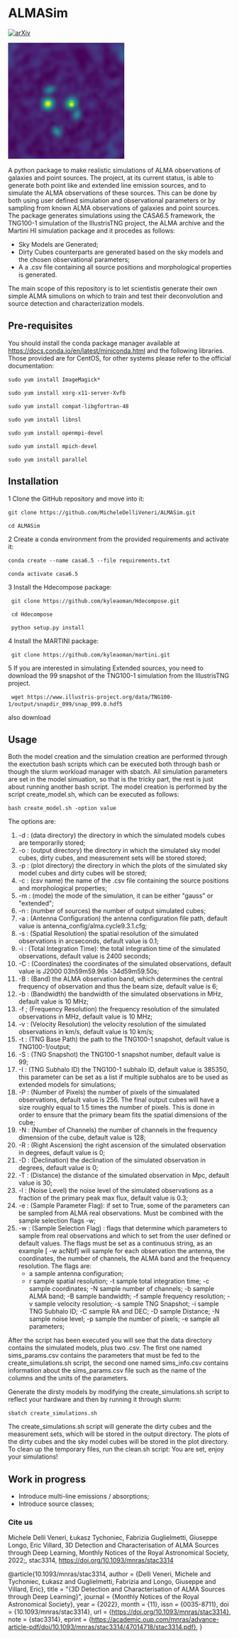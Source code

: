 # ALMASim
[![arXiv](https://img.shields.io/badge/arXiv-2211.11462-00ff00.svg)](https://arxiv.org/abs/2211.11462) 

![](images/Icon.png)

A python package to make realistic simulations of ALMA observations of galaxies and point sources. 
The project, at its current status, is able to generate both point like and extended line emission sources, and to simulate the ALMA observations of these sources.
This can be done by both using user defined simulation and observational parameters or by sampling from known ALMA observations of galaxies and point sources. The package generates 
simulations using the CASA6.5 framework, the TNG100-1 simulation of the IllustrisTNG project, the ALMA archive and the Martini HI simulation package and it procedes as follows:
- Sky Models are Generated;
- Dirty Cubes counterparts are generated based on the sky models and the chosen observational parameters;
- A a .csv file containing all source positions and morphological properties is generated.

The main scope of this repository is to let scientistis generate their own simple ALMA simulions on which to train and test their deconvolution and source detection and characterization models.

## Pre-requisites
You should install the conda package manager available at https://docs.conda.io/en/latest/miniconda.html and the following libraries. Those provided are for CentOS, for other systems please refer to the official documentation:
<pre><code>sudo yum install ImageMagick*</code></pre>
<pre><code>sudo yum install xorg-x11-server-Xvfb</code></pre>
<pre><code>sudo yum install compat-libgfortran-48</code></pre>
<pre><code>sudo yum install libnsl</code></pre>
<pre><code>sudo yum install openmpi-devel</code></pre>
<pre><code>sudo yum install mpich-devel</code></pre>
<pre><code>sudo yum install parallel</code></pre>

## Installation
1 Clone the GitHub repository and move into it:
<pre><code>git clone https://github.com/MicheleDelliVeneri/ALMASim.git</code></pre>
<pre><code>cd ALMASim</code></pre>

2 Create a conda environment from the provided requirements and activate it:
<pre><code>conda create --name casa6.5 --file requirements.txt </code></pre>
<pre><code>conda activate casa6.5 </code></pre>

3 Install the Hdecompose package:
<pre><code> git clone https://github.com/kyleaoman/Hdecompose.git </code></pre>
<pre><code> cd Hdecompose </code></pre>
<pre><code> python setup.py install </code></pre>

4 Install the MARTINI package:
<pre><code> git clone https://github.com/kyleaoman/martini.git</code></pre>

5 If you are interested in simulating Extended sources, you need to download the 99 snapshot of the TNG100-1 simulation from the IllustrisTNG project.
<pre><code> wget https://www.illustris-project.org/data/TNG100-1/output/snapdir_099/snap_099.0.hdf5 </code></pre>
also download 
## Usage
Both the model creation and the simulation creation are performed through the exectution bash scripts which can be executed both through bash or though the slurm workload manager with sbatch. All simulation
parameters are set in the model simuation, so that is the tricky part, the rest is just about running another bash script. The model creation is performed by the script create_model.sh, which can be executed as follows:
<pre><code>bash create_model.sh -option value</code></pre>
The options are:
1. -d : (data directory) the directory in which the simulated models cubes are temporarily stored;
2. -o : (output directory) the directory in which the simulated sky model cubes, dirty cubes, and measurement sets will be stored stored;
3. -p : (plot directory) the directory in which the plots of the simulated sky model cubes and dirty cubes will be stored;
4. -c : (csv name) the name of the .csv file containing the source positions and morphological properties;
5. -m : (mode) the mode of the simulation, it can be either "gauss" or "extended";
6. -n : (number of sources) the number of output simulated cubes;
7. -a : (Antenna Configuration) the antenna configuration file path, default value is antenna_config/alma.cycle9.3.1.cfg;
8. -s : (Spatial Resolution) the spatial resolution of the simulated observations in arcseconds, default value is 0.1;
9. -i : (Total Integration Time): the total integration time of the simulated observations, default value is 2400 seconds;
10. -C : (Coordinates) the coordinates of the simulated observations, default value is J2000 03h59m59.96s -34d59m59.50s;
11. -B : (Band) the ALMA observation band, which determines the central frequency of observation and thus the beam size, default value is 6;
12. -b : (Bandwidth) the bandwidth of the simulated observations in MHz, default value is 10 MHz;
13. -f ; (Frequency Resolution) the frequency resolution of the simulated observations in MHz, default value is 10 MHz; 
14. -v : (Velocity Resolution) the velocity resolution of the simulated observations in km/s, default value is 10 km/s;
15. -t : (TNG Base Path) the path to the TNG100-1 snapshot, default value is  TNG100-1/output;
16. -S : (TNG Snapshot) the TNG100-1 snapshot number, default value is 99;
17. -I : (TNG Subhalo ID) the TNG100-1 subhalo ID, default value is 385350, this parameter can be set as a list if multiple subhalos are to be used as extended models for simulations;
18. -P : (Number of Pixels) the number of pixels of the simualated observations, default value is 256. The final output cubes will have a size roughly equal to 1.5 times the number of pixels. This is done in order to ensure that the primary beam fits the spatial dimensions of the cube;
19. -N : (Number of Channels) the number of channels in the frequency dimension of the cube, default value is 128;
20. -R : (Right Ascension) the right ascension of the simulated observation in degrees, default value is 0;
21. -D : (Declination) the declination of the simulated observation in degrees, default value is 0;
22. -T : (Distance) the distance of the simulated observation in Mpc, default value is 30;
23. -l : (Noise Level) the noise level of the simulated observations as a fraction of the primary peak max flux, default value is 0.3;
24. -e : (Sample Parameter Flag): if set to True, some of the parameters can be sampled from ALMA real observations. Must be combined with the sample selection flags -w;
25. -w : (Sample Selection Flag) : flags that determine which parameters to sample from real observations and which to set from the user defined or default values. The flags must be set as a continuous string, as an example [ -w acNbf] will sample for each observation the antenna, the coordinates, the number of channels, the ALMA band and the frequency resolution. The flags are:
    - a sample antenna configuration;
    - r sample spatial resolution;
    -t sample total integration time;
    -c sample coordinates;
    -N sample number of channels;
    -b sample ALMA band;
    -B sample bandwidth;
    -f sample frequency resolution;
    -v sample velocity resolution;
    -s sample TNG Snapshot;
    -i sample TNG Subhalo ID;
    -C sample RA and DEC;
    -D sample Distance;
    -N sample noise level;
    -p sample the number of pixels;
    -e sample all parameters;

After the script has been executed you will see that the data directory contains the simulated models, plus two .csv. 
The first one named sims_params.csv contains the parameters that must be fed to the create_simulations.sh script, the second one named sims_info.csv contains information about the sims_params.csv file such as the name of the columns and the units of the parameters.

Generate the dirsty models by modifying the create_simulations.sh script to reflect your hardware and then by running it through slurm:
<pre><code>sbatch create_simulations.sh</code></pre>

The create_simulations.sh script will generate the dirty cubes and the measurement sets, which will be stored in the output directory. The plots of the dirty cubes and the sky model cubes will be stored in the plot directory. To clean up the temporary files, run the clean.sh script:
You are set, enjoy your simulations!

 ## Work in progress
 - Introduce multi-line emissions / absorptions;
 - Introduce source classes;


### Cite us

Michele Delli Veneri, Łukasz Tychoniec, Fabrizia Guglielmetti, Giuseppe Longo, Eric Villard, 3D Detection and Characterisation of ALMA Sources through Deep Learning, Monthly Notices of the Royal Astronomical Society, 2022;, stac3314, https://doi.org/10.1093/mnras/stac3314

@article{10.1093/mnras/stac3314,
    author = {Delli Veneri, Michele and Tychoniec, Łukasz and Guglielmetti, Fabrizia and Longo, Giuseppe and Villard, Eric},
    title = "{3D Detection and Characterisation of ALMA Sources through Deep Learning}",
    journal = {Monthly Notices of the Royal Astronomical Society},
    year = {2022},
    month = {11},
    issn = {0035-8711},
    doi = {10.1093/mnras/stac3314},
    url = {https://doi.org/10.1093/mnras/stac3314},
    note = {stac3314},
    eprint = {https://academic.oup.com/mnras/advance-article-pdf/doi/10.1093/mnras/stac3314/47014718/stac3314.pdf},
}

